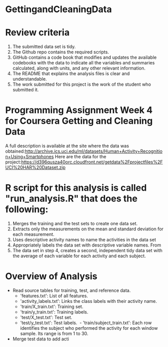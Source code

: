 # GettingandCleaningData
# Review criteria
1.  The submitted data set is tidy. 
2.  The Github repo contains the required scripts.
3.  GitHub contains a code book that modifies and updates the available codebooks with the data to indicate all the variables and summaries calculated, along with units, and any other relevant information.
4.  The README that explains the analysis files is clear and understandable.
5.  The work submitted for this project is the work of the student who submitted it.

# Programming Assignment Week 4 for Coursera Getting and Cleaning Data
A full description is available at the site where the data was obtained:http://archive.ics.uci.edu/ml/datasets/Human+Activity+Recognition+Using+Smartphones 
Here are the data for the project:https://d396qusza40orc.cloudfront.net/getdata%2Fprojectfiles%2FUCI%20HAR%20Dataset.zip  

# R script for this analysis is called "run_analysis.R" that does the following:
1.  Merges the training and the test sets to create one data set.
2.  Extracts only the measurements on the mean and standard deviation for each measurement. 
3.  Uses descriptive activity names to name the activities in the data set
4.  Appropriately labels the data set with descriptive variable names. From
5.  The data set in step 4, creates a second, independent tidy data set with the average of each variable for each activity and each subject.

#  Overview of Analysis
- Read source tables for training, test, and reference data.
  - 'features.txt': List of all features.
  - 'activity_labels.txt': Links the class labels with their activity name.
  - 'train/X_train.txt': Training set.
  - 'train/y_train.txt': Training labels.
  - 'test/X_test.txt': Test set.
  - 'test/y_test.txt': Test labels.
  - 'train/subject_train.txt': Each row identifies the subject who performed the activity for each window sample. Its range is from 1 to 30. 
-  Merge test data to add acti
